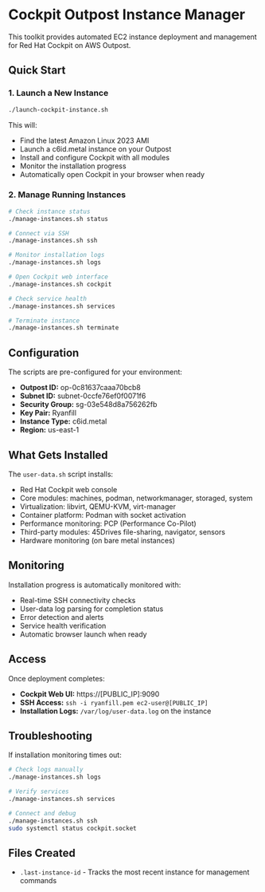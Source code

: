 # Cockpit Outpost Instance Manager

This toolkit provides automated EC2 instance deployment and management for Red Hat Cockpit on AWS Outpost.

## Quick Start

### 1. Launch a New Instance
```bash
./launch-cockpit-instance.sh
```
This will:
- Find the latest Amazon Linux 2023 AMI
- Launch a c6id.metal instance on your Outpost
- Install and configure Cockpit with all modules
- Monitor the installation progress
- Automatically open Cockpit in your browser when ready

### 2. Manage Running Instances
```bash
# Check instance status
./manage-instances.sh status

# Connect via SSH
./manage-instances.sh ssh

# Monitor installation logs
./manage-instances.sh logs

# Open Cockpit web interface
./manage-instances.sh cockpit

# Check service health
./manage-instances.sh services

# Terminate instance
./manage-instances.sh terminate
```

## Configuration

The scripts are pre-configured for your environment:
- **Outpost ID:** op-0c81637caaa70bcb8
- **Subnet ID:** subnet-0ccfe76ef0f0071f6
- **Security Group:** sg-03e548d8a756262fb
- **Key Pair:** Ryanfill
- **Instance Type:** c6id.metal
- **Region:** us-east-1

## What Gets Installed

The `user-data.sh` script installs:
- Red Hat Cockpit web console
- Core modules: machines, podman, networkmanager, storaged, system
- Virtualization: libvirt, QEMU-KVM, virt-manager
- Container platform: Podman with socket activation
- Performance monitoring: PCP (Performance Co-Pilot)
- Third-party modules: 45Drives file-sharing, navigator, sensors
- Hardware monitoring (on bare metal instances)

## Monitoring

Installation progress is automatically monitored with:
- Real-time SSH connectivity checks
- User-data log parsing for completion status
- Error detection and alerts
- Service health verification
- Automatic browser launch when ready

## Access

Once deployment completes:
- **Cockpit Web UI:** https://[PUBLIC_IP]:9090
- **SSH Access:** `ssh -i ryanfill.pem ec2-user@[PUBLIC_IP]`
- **Installation Logs:** `/var/log/user-data.log` on the instance

## Troubleshooting

If installation monitoring times out:
```bash
# Check logs manually
./manage-instances.sh logs

# Verify services
./manage-instances.sh services

# Connect and debug
./manage-instances.sh ssh
sudo systemctl status cockpit.socket
```

## Files Created
- `.last-instance-id` - Tracks the most recent instance for management commands